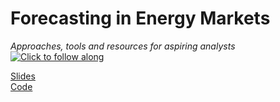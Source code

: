 # Forecasting in Energy Markets
*Approaches, tools and resources for aspiring analysts*
[![Click to follow along](https://colab.research.google.com/assets/colab-badge.svg)](https://colab.research.google.com/drive/1CSREdJ472ZlXDfpR2otljHRUtIYGj3gl?usp=sharing)

[Slides](./deck.pdf)<br>
[Code](https://colab.research.google.com/drive/1CSREdJ472ZlXDfpR2otljHRUtIYGj3gl?usp=sharing)

